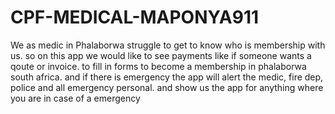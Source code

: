 # CPF-MEDICAL-MAPONYA911
We as medic in Phalaborwa struggle to get to know who is membership with us. so on this app we would like to see payments like if someone wants a qoute or invoice. to fill in forms to become a membership in phalaborwa south africa. and if there is emergency the app will alert the medic, fire dep, police and all emergency personal. and show us the app for anything where you are in case of a emergency
